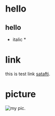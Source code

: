 # hello 
## hello
* italic *
 
 # link 
 
this is test link [satafti](https://pages.github.com/).

# picture 
![my pic](https://drive.google.com/file/d/1k37VybMPvNl0S7TJw4DZO38VQdL3MOTR/view?usp=sharing/).

